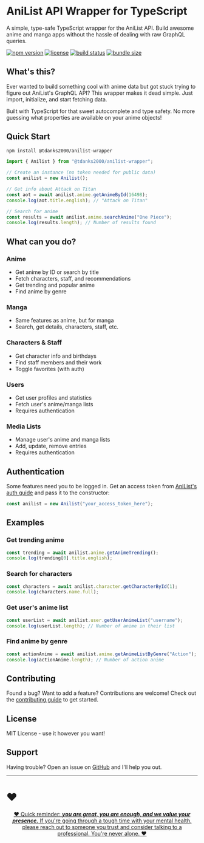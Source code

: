 # AniList API Wrapper for TypeScript

A simple, type-safe TypeScript wrapper for the AniList API. Build awesome anime and manga apps without the hassle of dealing with raw GraphQL queries.

[![npm version](https://img.shields.io/npm/v/@tdanks2000/anilist-wrapper)](https://www.npmjs.com/package/@tdanks2000/anilist-wrapper)
[![license](https://img.shields.io/npm/l/@tdanks2000/anilist-wrapper)](https://github.com/tdanks2000/anilist-wrapper/blob/master/LICENSE)
[![build status](https://github.com/tdanks2000/anilist-wrapper/actions/workflows/ci.yml/badge.svg)](https://github.com/tdanks2000/anilist-wrapper/actions/workflows/ci.yml)
[![bundle size](https://img.shields.io/bundlephobia/minzip/@tdanks2000/anilist-wrapper)](https://bundlephobia.com/package/@tdanks2000/anilist-wrapper)

## What's this?

Ever wanted to build something cool with anime data but got stuck trying to figure out AniList's GraphQL API? This wrapper makes it dead simple. Just import, initialize, and start fetching data.

Built with TypeScript for that sweet autocomplete and type safety. No more guessing what properties are available on your anime objects!

## Quick Start

```bash
npm install @tdanks2000/anilist-wrapper
```

```typescript
import { Anilist } from "@tdanks2000/anilist-wrapper";

// Create an instance (no token needed for public data)
const anilist = new Anilist();

// Get info about Attack on Titan
const aot = await anilist.anime.getAnimeById(16498);
console.log(aot.title.english); // "Attack on Titan"

// Search for anime
const results = await anilist.anime.searchAnime("One Piece");
console.log(results.length); // Number of results found
```

## What can you do?

### Anime
- Get anime by ID or search by title
- Fetch characters, staff, and recommendations
- Get trending and popular anime
- Find anime by genre

### Manga
- Same features as anime, but for manga
- Search, get details, characters, staff, etc.

### Characters & Staff
- Get character info and birthdays
- Find staff members and their work
- Toggle favorites (with auth)

### Users
- Get user profiles and statistics
- Fetch user's anime/manga lists
- Requires authentication

### Media Lists
- Manage user's anime and manga lists
- Add, update, remove entries
- Requires authentication

## Authentication

Some features need you to be logged in. Get an access token from [AniList's auth guide](https://docs.anilist.co/guide/auth/) and pass it to the constructor:

```typescript
const anilist = new Anilist("your_access_token_here");
```

## Examples

### Get trending anime
```typescript
const trending = await anilist.anime.getAnimeTrending();
console.log(trending[0].title.english);
```

### Search for characters
```typescript
const characters = await anilist.character.getCharacterById(1);
console.log(characters.name.full);
```

### Get user's anime list
```typescript
const userList = await anilist.user.getUserAnimeList("username");
console.log(userList.length); // Number of anime in their list
```

### Find anime by genre
```typescript
const actionAnime = await anilist.anime.getAnimeListByGenre("Action");
console.log(actionAnime.length); // Number of action anime
```

## Contributing

Found a bug? Want to add a feature? Contributions are welcome! Check out the [contributing guide](CONTRIBUTING.md) to get started.

## License

MIT License - use it however you want!

## Support

Having trouble? Open an issue on [GitHub](https://github.com/tdanks2000/anilist-wrapper/issues) and I'll help you out.

---

# ❤️

<p align="center">
<a target="_blank" href="https://tdanks.com/mental-health/quote">
❤️ Quick reminder: <strong><i>you are great, you are enough, and we value your presence.</i></strong> If you're going through a tough time with your mental health, please reach out to someone you trust and consider talking to a professional. You're never alone. ❤️
</a>
</p>
